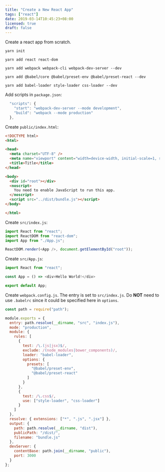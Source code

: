 ```yaml
---
title: "Create a New React App"
tags: ["react"]
date: 2019-03-14T10:45:23+08:00
licensed: true
draft: false
---
```


Create a react app from scratch.

<!--more-->

```shell
yarn init
```

```shell
yarn add react react-dom
```

```shell
yarn add webpack webpack-cli webpack-dev-server --dev
```

```shell
yarn add @babel/core @babel/preset-env @babel/preset-react --dev
```

```shell
yarn add babel-loader style-loader css-loader --dev
```

Add scripts in `package.json`:

```js
  "scripts": {
    "start": "webpack-dev-server --mode development",
    "build": "webpack --mode production"
  },
```

Create `public/index.html`:

```html
<!DOCTYPE html>
<html>

<head>
  <meta charset="UTF-8" />
  <meta name="viewport" content="width=device-width, initial-scale=1, shrink-to-fit=no">
  <title>Title</title>
</head>

<body>
  <div id="root"></div>
  <noscript>
    You need to enable JavaScript to run this app.
  </noscript>
  <script src="../dist/bundle.js"></script>
</body>

</html>
```

Create `src/index.js`:

```js
import React from "react";
import ReactDOM from "react-dom";
import App from "./App.js";

ReactDOM.render(<App />, document.getElementById("root"));
```

Create `src/App.js`:

```js
import React from "react";

const App = () => <div>Hello World!</div>

export default App;
```

Create `webpack.config.js`. The entry is set to `src/index.js`.
Do __NOT__ need to use `.babelrc` since it could be specified
here in `options`.

```js
const path = require("path");

module.exports = {
  entry: path.resolve(__dirname, "src", "index.js"),
  mode: "production",
  module: {
    rules: [
      {
        test: /\.(js|jsx)$/,
        exclude: /(node_modules|bower_components)/,
        loader: "babel-loader",
        options: {
          presets: [
            "@babel/preset-env",
            "@babel/preset-react"
          ]
        }
      },
      {
        test: /\.css$/,
        use: ["style-loader", "css-loader"]
      }
    ]
  },
  resolve: { extensions: ["*", ".js", ".jsx"] },
  output: {
    path: path.resolve(__dirname, "dist"),
    publicPath: "/dist/",
    filename: "bundle.js"
  },
  devServer: {
    contentBase: path.join(__dirname, "public"),
    port: 3000
  }
};
```
